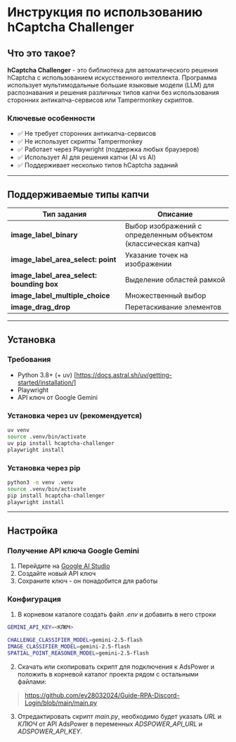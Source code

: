# Инструкция по использованию hCaptcha Challenger

## Что это такое?

**hCaptcha Challenger** - это библиотека для автоматического решения hCaptcha с использованием искусственного интеллекта. Программа использует мультимодальные большие языковые модели (LLM) для распознавания и решения различных типов капчи без использования сторонних антикапча-сервисов или Tampermonkey скриптов.

### Ключевые особенности

- ✅ Не требует сторонних антикапча-сервисов
- ✅ Не использует скрипты Tampermonkey
- ✅ Работает через Playwright (поддержка любых браузеров)
- ✅ Использует AI для решения капчи (AI vs AI)
- ✅ Поддерживает несколько типов hCaptcha заданий

---

## Поддерживаемые типы капчи

| Тип задания | Описание |
|------------|----------|
| **image_label_binary** | Выбор изображений с определенным объектом (классическая капча) |
| **image_label_area_select: point** | Указание точек на изображении |
| **image_label_area_select: bounding box** | Выделение областей рамкой |
| **image_label_multiple_choice** | Множественный выбор |
| **image_drag_drop** | Перетаскивание элементов |

---

## Установка

### Требования

- Python 3.8+ (+ uv) [https://docs.astral.sh/uv/getting-started/installation/] 
- Playwright
- API ключ от Google Gemini

### Установка через uv (рекомендуется)

```bash
uv venv
source .venv/bin/activate
uv pip install hcaptcha-challenger
playwright install
```

### Установка через pip

```bash
python3 -m venv .venv
source .venv/bin/activate
pip install hcaptcha-challenger
playwright install
```

---

## Настройка

### Получение API ключа Google Gemini

1. Перейдите на [Google AI Studio](https://aistudio.google.com/apikey)
2. Создайте новый API ключ
3. Сохраните ключ - он понадобится для работы

### Конфигурация

1. В корневом каталоге создать файл *.env* и добавить в него строки

```bash
GEMINI_API_KEY=<КЛЮЧ>

CHALLENGE_CLASSIFIER_MODEL=gemini-2.5-flash
IMAGE_CLASSIFIER_MODEL=gemini-2.5-flash
SPATIAL_POINT_REASONER_MODEL=gemini-2.5-flash
```

2. Скачать или скопировать скрипт для подключения к AdsPower и положить в корневой каталог проекта рядом с остальными файлами:

> https://github.com/ev28032024/Guide-RPA-Discord-Login/blob/main/main.py

3. Отредактировать скрипт *main.py*, необходимо будет указать *URL* и *КЛЮЧ* от API AdsPower в переменных *ADSPOWER_API_URL* и *ADSPOWER_API_KEY*.
